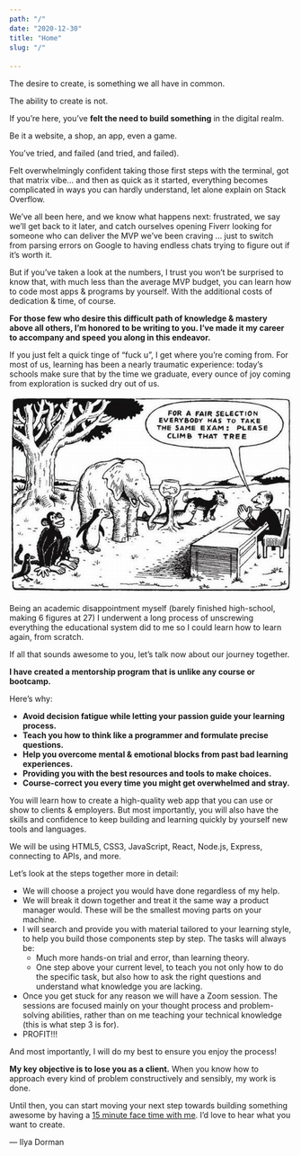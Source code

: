 ```yaml
---
path: "/"
date: "2020-12-30"
title: "Home"
slug: "/"

---
```


The desire to create, is something we all have in common.

The ability to create is not.

If you’re here, you’ve **felt the need to build something** in the digital realm. 

Be it a website, a shop, an app, even a game.

You’ve tried, and failed (and tried, and failed).

Felt overwhelmingly confident taking those first steps with the terminal, got that matrix vibe… and then as quick as it started, everything becomes complicated in ways you can hardly understand, let alone explain on Stack Overflow. 

We’ve all been here, and we know what happens next: frustrated, we say we’ll get back to it later, and catch ourselves opening Fiverr looking for someone who can deliver the MVP we’ve been craving … just to switch from parsing errors on Google to having endless chats trying to figure out if it’s worth it.

But if you’ve taken a look at the numbers, I trust you won’t be surprised to know that, with much less than the average MVP budget, you can learn how to code most apps & programs by yourself. With the additional costs of dedication & time, of course.

**For those few who desire this difficult path of knowledge & mastery above all others, I’m honored to be writing to you. I’ve made it my career to accompany and speed you along in this endeavor.**

If you just felt a quick tinge of “fuck u”, I get where you’re coming from. For most of us, learning has been a nearly traumatic experience: today’s schools make sure that by the time we graduate, every ounce of joy coming from exploration is sucked dry out of us.

![exam](./exam.jpg)

Being an academic disappointment myself (barely finished high-school, making 6 figures at 27) I underwent a long process of unscrewing everything the educational system did to me so I could learn how to learn again, from scratch.

If all that sounds awesome to you, let’s talk now about our journey together.

**I have created a mentorship program that is unlike any course or bootcamp.**

Here’s why:

- **Avoid decision fatigue while letting your passion guide your learning process.**
- **Teach you how to think like a programmer and formulate precise questions.**
- **Help you overcome mental & emotional blocks from past bad learning experiences.**
- **Providing you with the best resources and tools to make choices.**
- **Course-correct you every time you might get overwhelmed and stray.**

You will learn how to create a high-quality web app that you can use or show to clients & employers. But most importantly, you will also have the skills and confidence to keep building and learning quickly by yourself new tools and languages.

We will be using HTML5, CSS3, JavaScript, React, Node.js, Express, connecting to APIs, and more.

Let’s look at the steps together more in detail:

- We will choose a project you would have done regardless of my help.
- We will break it down together and treat it the same way a product manager would. These will be the smallest moving parts on your machine.
- I will search and provide you with material tailored to your learning style, to help you build those components step by step. The tasks will always be:
	- Much more hands-on trial and error, than learning theory.
	- One step above your current level, to teach you not only how to do the specific task, but also how to ask the right questions and understand what knowledge you are lacking.
- Once you get stuck for any reason we will have a Zoom session. The sessions are focused mainly on your thought process and problem-solving abilities, rather than on me teaching your technical knowledge (this is what step 3 is for).
- PROFIT!!!

And most importantly, I will do my best to ensure you enjoy the process!

**My key objective is to lose you as a client.** When you know how to approach every kind of problem constructively and sensibly, my work is done.

Until then, you can start moving your next step towards building something awesome by having a [15 minute face time with me](https://calendly.com/ilya-dorman/student-consultation). I’d love to hear what you want to create.

— Ilya Dorman
